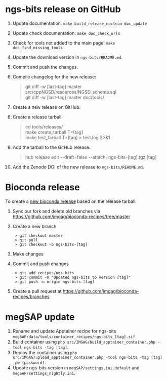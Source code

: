 # ngs-bits release on GitHub

1. Update documentation: `make build_release_noclean doc_update`
1. Update check documentation: `make doc_check_urls`
1. Check for tools not added to the main page: `make doc_find_missing_tools`
1. Update the download version in `ngs-bits/README.md`.
1. Commit and push the changes.
1. Compile changelog for the new release:

	> git diff -w [last-tag] master src/cppNGSD/resources/NGSD_schema.sql  
	> git diff -w [last-tag] master doc/tools/
 
1. Create a new release on GitHub.
1. Create a release tarball

	> cd tools/releases/  
	> make create\_tarball T=[tag]  
	> make test\_tarball T=[tag] > test.log 2>&1

1. Add the tarball to the GitHub release:

	> hub release edit --draft=false --attach=ngs-bits-[tag].tgz [tag]

1. Add the Zenodo DOI of the new release to `ngs-bits/README.md`.

# Bioconda release

To create a [new bioconda release](https://bioconda.github.io/contributor/workflow.html#create-a-pull-request) based on the release tarball:

1. Sync our fork and delete old branches via <https://github.com/imgag/bioconda-recipes/tree/master>
1. Create a new branch
		
		> git checkout master
		> git pull
		> git checkout -b ngs-bits-[tag]
		
1. Make changes
1. Commit and push changes
		
		> git add recipes/ngs-bits
		> git commit -m "Updated ngs-bits to version [tag]"
		> git push -u origin ngs-bits-[tag]
		
1. Create a pull request at <https://github.com/imgag/bioconda-recipes/branches>


# megSAP update

1. Rename and update Apptainer recipe for ngs-bits `megSAP/data/tools/container_recipes/ngs-bits_[tag].sif`
1. Build container using `php src/IMGAG/build_apptainer_container.php -tool ngs-bits -tag [tag]`.
1. Deploy the container using `php src/IMGAG/upload_apptainer_container.php -tool ngs-bits -tag [tag] -pw [password]`.
1. Update ngs-bits version in `megSAP/settings.ini.default` and `megSAP/settings_nightly.ini`.

